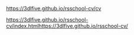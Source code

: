 
https://3dlfive.github.io/rsschool-cv/cv

https://3dlfive.github.io/rsschool-cv/index.htmlhttps://3dlfive.github.io/rsschool-cv/

